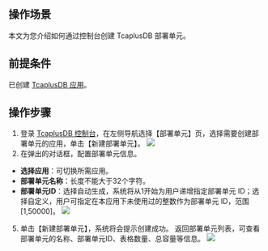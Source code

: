 ## 操作场景
本文为您介绍如何通过控制台创建 TcaplusDB 部署单元。

##  前提条件
已创建 [TcaplusDB 应用](https://cloud.tencent.com/document/product/596/38807)。

## 操作步骤
1. 登录 [TcaplusDB 控制台](https://console.cloud.tencent.com/tcaplusdb/app)，在左侧导航选择【部署单元】页，选择需要创建部署单元的应用，单击【新建部署单元】。
![](https://main.qcloudimg.com/raw/c343cb8e41ac43e39df06cfb7764eb3b.png)
3. 在弹出的对话框，配置部署单元信息。
 - **选择应用**：可切换所需应用。
 - **部署单元名称**：长度不能大于32个字符。
 - **部署单元ID**：选择自动生成，系统将从1开始为用户递增指定部署单元 ID；选择自定义，用户可指定在本应用下未使用过的整数作为部署单元 ID，范围[1,50000]。
![](https://main.qcloudimg.com/raw/77c8b76f176c136b6306d9cef74a5cde.png)
5. 单击【新建部署单元】，系统将会提示创建成功。
返回部署单元列表，可查看部署单元的名称、部署单元ID、表格数量、总容量等信息。
![](https://main.qcloudimg.com/raw/05f3b77f58ef3a251d201287d7b17794.png)

